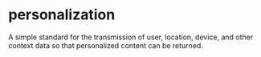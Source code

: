 # personalization
A simple standard for the transmission of user, location, device, and other context data so that personalized content can be returned.
